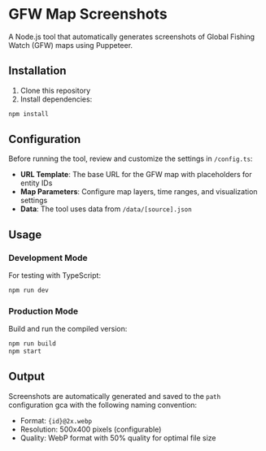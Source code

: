 # GFW Map Screenshots

A Node.js tool that automatically generates screenshots of Global Fishing Watch (GFW) maps using Puppeteer.

## Installation

1. Clone this repository
2. Install dependencies:

```bash
npm install
```

## Configuration

Before running the tool, review and customize the settings in `/config.ts`:

- **URL Template**: The base URL for the GFW map with placeholders for entity IDs
- **Map Parameters**: Configure map layers, time ranges, and visualization settings
- **Data**: The tool uses data from `/data/[source].json`

## Usage

### Development Mode

For testing with TypeScript:

```bash
npm run dev
```

### Production Mode

Build and run the compiled version:

```bash
npm run build
npm start
```

## Output

Screenshots are automatically generated and saved to the `path` configuration gca with the following naming convention:

- Format: `{id}@2x.webp`
- Resolution: 500x400 pixels (configurable)
- Quality: WebP format with 50% quality for optimal file size
